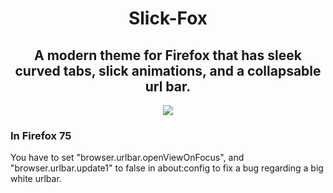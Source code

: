 <h1 align="center"> Slick-Fox</h1>

<h2 align="center">A modern theme for Firefox that has sleek curved tabs, slick animations, and a collapsable url bar. </h2>
<p align="center"><img src="screenshots/demo.gif"></img></p1>

<h3>In Firefox 75</h3>
<p>You have to set "browser.urlbar.openViewOnFocus", and "browser.urlbar.update1" to false in about:config to fix a bug regarding a big white urlbar. </p>
